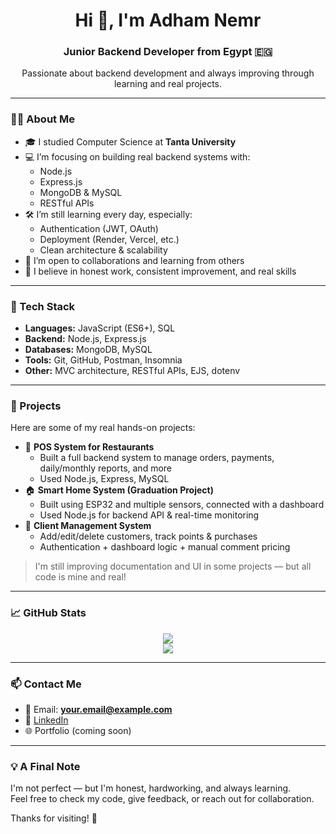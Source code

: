 <!-- GitHub Profile README -->

<h1 align="center">Hi 👋, I'm Adham Nemr</h1>
<h3 align="center">Junior Backend Developer from Egypt 🇪🇬</h3>

<p align="center">
  Passionate about backend development and always improving through learning and real projects.
</p>

---

### 👨‍💻 About Me

- 🎓 I studied Computer Science at **Tanta University**
- 💻 I’m focusing on building real backend systems with:
  - Node.js
  - Express.js
  - MongoDB & MySQL
  - RESTful APIs
- 🛠 I’m still learning every day, especially:
  - Authentication (JWT, OAuth)
  - Deployment (Render, Vercel, etc.)
  - Clean architecture & scalability
- 👀 I’m open to collaborations and learning from others
- 🤝 I believe in honest work, consistent improvement, and real skills

---

### 🔧 Tech Stack

- **Languages:** JavaScript (ES6+), SQL
- **Backend:** Node.js, Express.js
- **Databases:** MongoDB, MySQL
- **Tools:** Git, GitHub, Postman, Insomnia
- **Other:** MVC architecture, RESTful APIs, EJS, dotenv

---

### 🚀 Projects

Here are some of my real hands-on projects:

- 🧾 **POS System for Restaurants**
  - Built a full backend system to manage orders, payments, daily/monthly reports, and more
  - Used Node.js, Express, MySQL
- 🏠 **Smart Home System (Graduation Project)**
  - Built using ESP32 and multiple sensors, connected with a dashboard
  - Used Node.js for backend API & real-time monitoring
- 👥 **Client Management System**
  - Add/edit/delete customers, track points & purchases
  - Authentication + dashboard logic + manual comment pricing

> I'm still improving documentation and UI in some projects — but all code is mine and real!

---


### 📈 GitHub Stats

<p align="center">
  <img src="https://github-readme-stats.vercel.app/api?username=adhamNemr&show_icons=true&theme=default" />
  <br />
  <img src="https://github-readme-stats.vercel.app/api/top-langs/?username=adhamNemr&layout=compact" />
</p>

---

### 📫 Contact Me

- 📧 Email: **your.email@example.com**
- 💼 [LinkedIn](https://www.linkedin.com/in/YOUR-LINK)
- 🌐 Portfolio (coming soon)

---

### 💡 A Final Note

I'm not perfect — but I'm honest, hardworking, and always learning.  
Feel free to check my code, give feedback, or reach out for collaboration.

Thanks for visiting! 🙏
